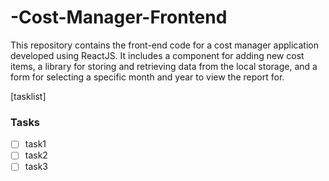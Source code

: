 # -Cost-Manager-Frontend

This repository contains the front-end code for a cost manager application developed using ReactJS. It includes a component for adding new cost items, a library for storing and retrieving data from the local storage, and a form for selecting a specific month and year to view the report for.

[tasklist]

### Tasks

- [ ] task1
- [ ] task2
- [ ] task3
